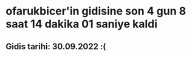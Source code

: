 # ofarukbicer'in gidisine son 4 gun 8 saat 14 dakika 01 saniye kaldi

## Gidis tarihi: 30.09.2022 :(